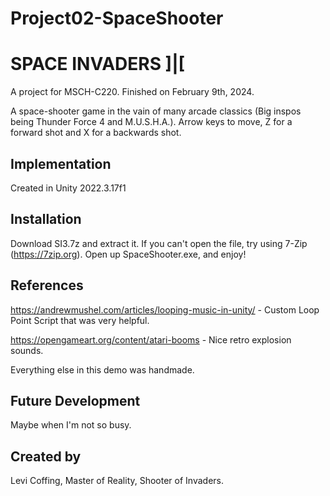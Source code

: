 # Project02-SpaceShooter

# SPACE INVADERS ]|[
A project for MSCH-C220. Finished on February 9th, 2024.

A space-shooter game in the vain of many arcade classics (Big inspos being Thunder Force 4 and M.U.S.H.A.). Arrow keys to move, Z for a forward shot and X for a backwards shot.

## Implementation
Created in Unity 2022.3.17f1

## Installation
Download SI3.7z and extract it. If you can't open the file, try using 7-Zip (https://7zip.org). Open up SpaceShooter.exe, and enjoy!

## References
https://andrewmushel.com/articles/looping-music-in-unity/ - Custom Loop Point Script that was very helpful.

https://opengameart.org/content/atari-booms - Nice retro explosion sounds.

Everything else in this demo was handmade.

## Future Development
Maybe when I'm not so busy.

## Created by
Levi Coffing, Master of Reality, Shooter of Invaders.
